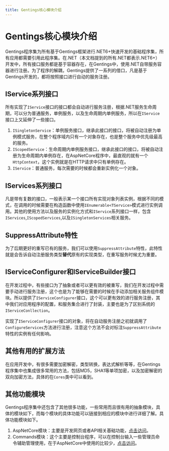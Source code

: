 ```yaml
---
title: Gentings核心模块介绍
---
```


# Gentings核心模块介绍

Gentings程序集为所有基于Gentings框架进行.NET6+快速开发的基础程序集，所有应用都需要引用此程序集。在.NET（本文档提到的所有.NET都表示.NET6+）开发中，所有接口服务都是基于容器存在，在Gentings中，使用.NET自带服务容器进行注册。为了程序的解耦，Gentings提供了一系列的借口，凡是基于Gentings开发的，都将按照接口进行自动的服务注册。

## IService系列接口

所有实现了`IService`接口的接口都会自动进行服务注册，根据.NET服务生命周期，可以分为普通服务，单例服务，以及生命周期内单例服务，所以在`IService`接口上又延伸了一些接口。

1. `ISingletonService`：单例服务接口，继承此接口的接口，将被自动注册为单例模式服务，在整个程序域内只有一个对象存在，也是整个服务中优先级最高的服务。
2. `IScopedService`：生命周期内单例服务接口，继承此接口的接口，将被自动注册为生命周期内单例存在，在AspNetCore程序中，最直观的就有一个`HttpContext`，这个实例就是在HTTP请求中只有单例存在。
3. `IService`：普通服务，每次需要的时候都会重新实例化一个对象。

## IServices系列接口

凡是带有复数的接口，一般表示某一个接口所有实现对象列表实例，根据不同的模式，在调用的时候需要在构造函数中使用`IEnumerable<TService>`模式进行实例调用。其他的使用方法以及服务的实例化方式和`IService`系列接口一样，包含`IServices`,`IScopedServices`,以及`ISingletonServices`相关服务。

## SuppressAttribute特性

为了后期更好的重写已有的服务，我们可以使用`SuppressAttribute`特性，此特性就是会告诉自动注册服务类型**替代**原有的实现类型，在重写服务时候尤为重要。

## IServiceConfigurer和IServiceBuilder接口

在开发过程中，有些接口为了抽象或者可以更有效的被重写，我们在开发过程中需要手动进行服务注册，这个也是为了能够在需要的时候在手动添加相关服务组件模块。所以提供了`IServiceConfigurer`接口，这个可以更有效的进行服务注册，其中我们对应用程序的配置，和服务集合进行了封装，主要也是为了区别系统的`IServiceConllection`。

实现了`IServiceConfigurer`接口的对象，将在自动服务注册之初就调用了`ConfigureServices`方法进行注册，注意这个方法不会对标注`SuppressAttribute`特性的实例有任何影响。

## 其他有用的扩展方法

在应用开发中，有很多需要加密解密，类型转换，表达式解析等等，在Gentings程序集中也集成很多常用的方法，包括MD5，SHA1等单项加密，以及加密解密的双向加密方法，具体的在`Cores`类中可以看到。

## 其他功能模块

Gentings程序集中还包含了其他很多功能，一些常用而且很有用的抽象模块，具体的模块如下，而每个模块的具体功能可以链接到相应的模块中进行详细了解。具体功能模块如下。

1. AspNetCore模块：主要是开发网页或者API相关基础功能，[点击访问](./aspnetcore/index.md)。
2. Commands模块：这个主要是控制台程序，可以在控制台输入一些管理员命令辅助管理使用，在于AspNetCore中使用的比较少，[点击访问](./commands.md)。